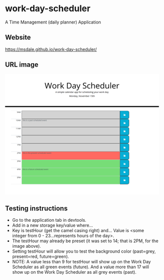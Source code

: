 # work-day-scheduler
A Time Management (daily planner) Application

## Website
https://msdale.github.io/work-day-scheduler/

## URL image
![Work-Day-Scheduler](./assets/images/work-day-scheduler.png)

## Testing instructions

- Go to the application tab in devtools. 
- Add in a new storage key/value where...
- Key is testHour (get the camel casing right)
       and...
  Value is <some integer from 0 - 23...represents hours of the day>.
- The testHour may already be preset (it was set to 14; that is 2PM, for the image above).
- Setting testHour will allow you to test the background color (past=grey, present=red, future=green).
- NOTE: A value less than 9 for testHour will show up on the Work Day Scheduler as all green events (future).
      And a value more than 17 will show up on the Work Day Scheduler as all grey events (past).
